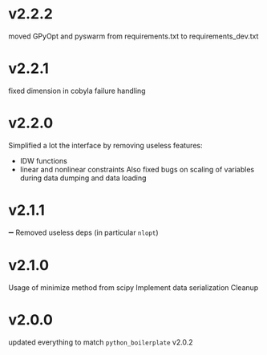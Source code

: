 # v2.2.2

moved GPyOpt and pyswarm from requirements.txt to requirements_dev.txt

# v2.2.1

fixed dimension in cobyla failure handling

# v2.2.0

Simplified a lot the interface by removing useless features:
- IDW functions
- linear and nonlinear constraints
Also fixed bugs on scaling of variables during data dumping and data loading

# v2.1.1

:heavy_minus_sign: Removed useless deps (in particular `nlopt`)

# v2.1.0

Usage of minimize method from scipy
Implement data serialization
Cleanup
# v2.0.0

updated everything to match `python_boilerplate` v2.0.2
